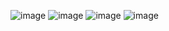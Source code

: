 ![image](https://user-images.githubusercontent.com/33937516/140882557-fbf96a77-e166-481d-8b9c-baaaff8326ad.png)
![image](https://user-images.githubusercontent.com/33937516/140882639-601bbbc3-6332-434e-a2ab-9cbad6a7b182.png)
![image](https://user-images.githubusercontent.com/33937516/140882696-0abf892b-388c-4e42-b917-1e1c2848e0f6.png)
![image](https://user-images.githubusercontent.com/33937516/140882776-74674236-9d1b-4c9f-8a5b-f826a3b884c8.png)
